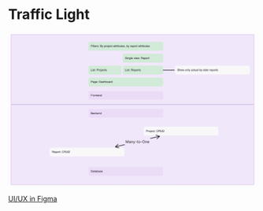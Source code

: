 # Traffic Light

![arch](./docs/arch.png)

[UI/UX in Figma](https://www.figma.com/design/0Qgpem9sXFtfh1y5eMPNOs/Project?node-id=4718-2740&t=80qq4boKb7Mv7VVE-1)
